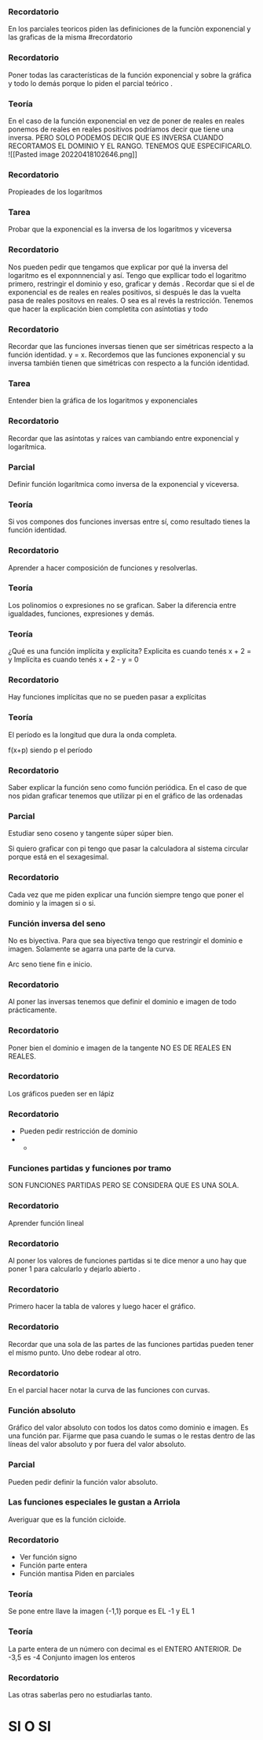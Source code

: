 ### Recordatorio
En los parciales teoricos piden las definiciones de la funciòn exponencial y las graficas de la misma  #recordatorio 

### Recordatorio
Poner todas las características de la función exponencial y sobre la gráfica y todo lo demás porque lo piden el parcial teórico .


### Teoría 
En el  caso de la función exponencial en vez de poner de reales en reales ponemos de reales en reales positivos podríamos decir que tiene una inversa. PERO SOLO PODEMOS DECIR QUE ES INVERSA CUANDO RECORTAMOS EL DOMINIO Y EL RANGO. TENEMOS QUE ESPECIFICARLO. 
![[Pasted image 20220418102646.png]]

### Recordatorio 
Propieades de los logarítmos 

### Tarea 
Probar que la exponencial es la inversa de los logaritmos y viceversa 

### Recordatorio 
Nos pueden pedir que tengamos que explicar por qué la inversa del logaritmo es el exponnnencial y así. Tengo que expllicar todo el logaritmo primero, restringir el dominio y eso, graficar y demás . Recordar que si el de exponencial es de reales en reales positivos, si después le das la vuelta pasa de reales positovs en reales. O sea es al revés la restricción. Tenemos que hacer la explicación bien completita con asíntotias y todo 


### Recordatorio
Recordar que las funciones inversas tienen que ser simétricas respecto a la función identidad. y = x. Recordemos que las funciones exponencial y su inversa también tienen que simétricas con respecto a la función identidad. 

### Tarea 
Entender bien la gráfica de los logaritmos y exponenciales 

### Recordatorio 
Recordar que las asíntotas y raíces van cambiando entre exponencial y logarítmica.

### Parcial 
Definir función logarítmica como inversa de la exponencial y viceversa.

### Teoría 
Si vos compones dos funciones inversas entre sí, como resultado tienes la función identidad. 


### Recordatorio
Aprender a hacer composición de funciones y resolverlas. 




### Teoría 
Los polinomios o expresiones no se grafican. Saber la diferencia entre igualdades, funciones, expresiones y demás. 

### Teoría 
¿Qué es una función implícita y explícita?
Explicita es cuando tenés x + 2 = y 
Implícita es cuando tenés x + 2 - y = 0

### Recordatorio
Hay funciones implícitas que no se pueden pasar a explícitas 




### Teoría
El período es la longitud que dura la onda completa. 

f(x+p) siendo p el período

### Recordatorio
Saber explicar la función seno como función periódica. En el caso de que nos pidan graficar tenemos que utilizar pi en el gráfico de las ordenadas





### Parcial 
Estudiar seno coseno y tangente súper súper bien.

Si quiero graficar con pi tengo que pasar la calculadora al sistema circular porque está en el sexagesimal. 



### Recordatorio 
Cada vez que me piden explicar una función siempre tengo que poner el dominio y la imagen si o si.



### Función inversa del seno 
No es biyectiva. Para que sea biyectiva tengo que restringir el dominio e imagen. Solamente se agarra una parte de la curva. 

Arc seno tiene fin e inicio. 

### Recordatorio 
Al poner las inversas tenemos que definir el dominio e imagen de todo prácticamente. 




### Recordatorio
Poner bien el dominio e imagen de la tangente
NO ES DE REALES EN REALES. 

### Recordatorio 
Los gráficos pueden ser en lápiz 




### Recordatorio 
+ Pueden pedir restricción de dominio 
+ +





### Funciones partidas y funciones por tramo
SON FUNCIONES PARTIDAS PERO SE CONSIDERA QUE ES UNA SOLA. 


### Recordatorio
Aprender función lineal 


### Recordatorio
Al poner los valores de funciones partidas si te dice menor a uno hay que poner 1 para calcularlo y dejarlo abierto .


### Recordatorio 
Primero hacer la tabla de valores y luego hacer el gráfico. 







### Recordatorio 
Recordar que una sola de las partes de las funciones partidas pueden tener el mismo punto. Uno debe rodear al otro.

### Recordatorio
En el parcial hacer notar la curva de las funciones con curvas.



### Función absoluto 

Gráfico del valor absoluto con todos los datos como dominio e imagen.  Es una función par. Fijarme que pasa cuando le sumas o le restas dentro de las líneas del valor absoluto y por fuera del valor absoluto. 

### Parcial 
Pueden pedir definir la función valor absoluto. 


### Las funciones especiales le gustan a Arriola 
Averiguar que es la función cicloide. 


### Recordatorio
+ Ver función signo  
+ Función parte entera 
+ Función mantisa 
Piden en parciales 

### Teoría 
Se pone entre llave la imagen {-1,1} porque es EL -1 y EL 1



### Teoría 
La parte entera de un número con decimal es el ENTERO ANTERIOR. De -3,5 es -4
Conjunto imagen los enteros



### Recordatorio 
Las otras saberlas pero no estudiarlas tanto. 

# SI O SI 





